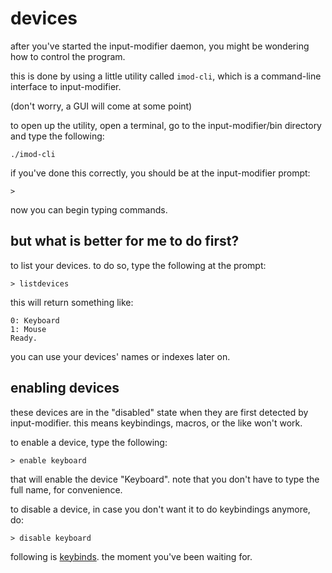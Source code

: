 # devices

after you've started the input-modifier daemon, you might be wondering how to control the program.

this is done by using a little utility called `imod-cli`, which is a command-line interface to input-modifier.

(don't worry, a GUI will come at some point)

to open up the utility, open a terminal, go to the input-modifier/bin directory and type the following:

```
./imod-cli
```

if you've done this correctly, you should be at the input-modifier prompt:

```
>
```

now you can begin typing commands.

## but what is better for me to do first?

to list your devices. to do so, type the following at the prompt:

```
> listdevices
```

this will return something like:

```
0: Keyboard
1: Mouse
Ready.
```

you can use your devices' names or indexes later on.

## enabling devices

these devices are in the "disabled" state when they are first detected by input-modifier.
this means keybindings, macros, or the like won't work.

to enable a device, type the following:

```
> enable keyboard
```

that will enable the device "Keyboard". note that you don't have to type the full name, for convenience.

to disable a device, in case you don't want it to do keybindings anymore, do:

```
> disable keyboard
```

following is [keybinds](keybinds.md). the moment you've been waiting for.
